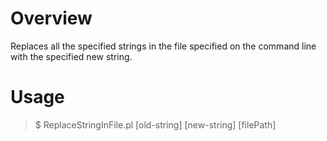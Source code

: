 # Overview
Replaces all the specified strings in the file specified on the command line with the specified new string.

# Usage
  > \$ ReplaceStringInFile.pl [old-string] [new-string] [filePath]
